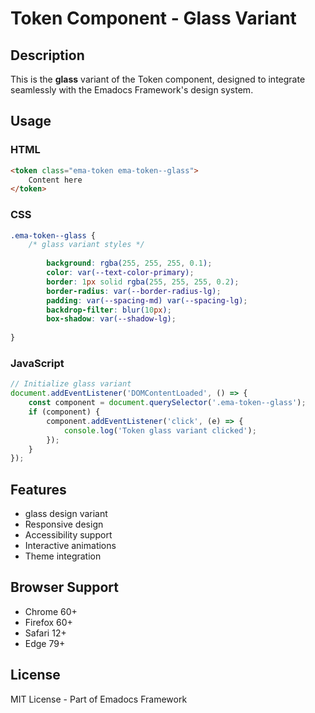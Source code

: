 # Token Component - Glass Variant

## Description
This is the **glass** variant of the Token component, designed to integrate seamlessly with the Emadocs Framework's design system.

## Usage

### HTML
```html
<token class="ema-token ema-token--glass">
    Content here
</token>
```

### CSS
```css
.ema-token--glass {
    /* glass variant styles */
    
        background: rgba(255, 255, 255, 0.1);
        color: var(--text-color-primary);
        border: 1px solid rgba(255, 255, 255, 0.2);
        border-radius: var(--border-radius-lg);
        padding: var(--spacing-md) var(--spacing-lg);
        backdrop-filter: blur(10px);
        box-shadow: var(--shadow-lg);
    
}
```

### JavaScript
```javascript
// Initialize glass variant
document.addEventListener('DOMContentLoaded', () => {
    const component = document.querySelector('.ema-token--glass');
    if (component) {
        component.addEventListener('click', (e) => {
            console.log('Token glass variant clicked');
        });
    }
});
```

## Features
- glass design variant
- Responsive design
- Accessibility support
- Interactive animations
- Theme integration

## Browser Support
- Chrome 60+
- Firefox 60+
- Safari 12+
- Edge 79+

## License
MIT License - Part of Emadocs Framework
